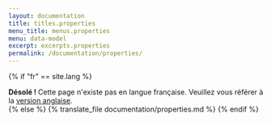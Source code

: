 ```yaml
---
layout: documentation
title: titles.properties
menu_title: menus.properties
menu: data-model
excerpt: excerpts.properties  
permalink: /documentation/properties/
---
```



{% if "fr" == site.lang %}
<div class="alert alert-warning" role="alert">
<strong>Désolé ! </strong>Cette page n'existe pas en langue française. Veuillez vous référer à la <a href="{{ page.url }}"> version anglaise</a>.
</div>
{% else %}
  {% translate_file documentation/properties.md %}
{% endif %}
